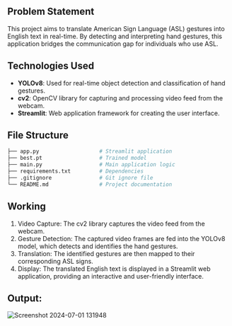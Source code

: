 ## Problem Statement

This project aims to translate American Sign Language (ASL) gestures into English text in real-time. By detecting and interpreting hand gestures, this application bridges the communication gap for individuals who use ASL.

## Technologies Used

- **YOLOv8**: Used for real-time object detection and classification of hand gestures.
- **cv2**: OpenCV library for capturing and processing video feed from the webcam.
- **Streamlit**: Web application framework for creating the user interface.

## File Structure
```bash
├── app.py                   # Streamlit application
├── best.pt                  # Trained model
├── main.py                  # Main application logic
├── requirements.txt         # Dependencies
├── .gitignore               # Git ignore file
└── README.md                # Project documentation
```

## Working

1. Video Capture: The cv2 library captures the video feed from the webcam.
2. Gesture Detection: The captured video frames are fed into the YOLOv8 model, which detects and identifies the hand gestures.
3. Translation: The identified gestures are then mapped to their corresponding ASL signs.
4. Display: The translated English text is displayed in a Streamlit web application, providing an interactive and user-friendly interface.

## Output:

![Screenshot 2024-07-01 131948](https://github.com/PranavKhedkar/American_Sign_Language_Translation/assets/99120112/bcd4ad12-eca0-4af2-a038-9825f5eb15c0)
